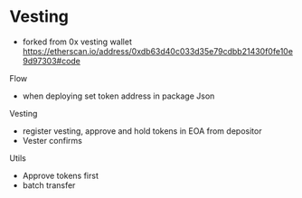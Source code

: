 # Vesting

* forked from 0x vesting wallet https://etherscan.io/address/0xdb63d40c033d35e79cdbb21430f0fe10e9d97303#code


Flow 

* when deploying set token address in package Json

Vesting 

* register vesting, approve and hold tokens in EOA from depositor 
* Vester confirms 

Utils 

* Approve tokens first 
* batch transfer